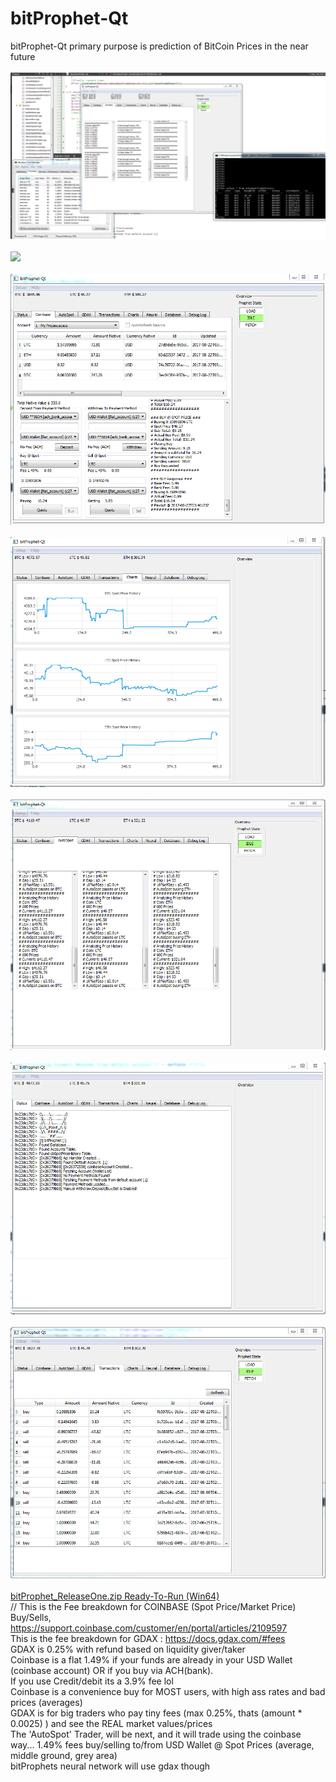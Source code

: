 # bitProphet-Qt
bitProphet-Qt primary purpose is prediction of BitCoin Prices in the near future</br>
</br>
<img src="https://raw.githubusercontent.com/Mrc0de/bitProphet-Qt/master/bitProphet-Usage-Screen1.png"></br>
</br>
<img src="https://github.com/Mrc0de/bitProphet-Qt_badAlpha/blob/master/bitProphet-Qt_Screen1.png"></br>
</br>
<img src="https://raw.githubusercontent.com/Mrc0de/bitProphet-Qt/master/bitProphet-Coinbase-Screen.png"></br>
</br>
<img src="https://raw.githubusercontent.com/Mrc0de/bitProphet-Qt/master/bitProphet-Charts-Screen.png"></br>
</br>
<img src="https://raw.githubusercontent.com/Mrc0de/bitProphet-Qt/master/bitProphet-AutoSpot-Screen.png"></br>
</br>
<img src="https://raw.githubusercontent.com/Mrc0de/bitProphet-Qt/master/bitProphet-NewStatus-Screen.png"></br>
</br>
<img src="https://raw.githubusercontent.com/Mrc0de/bitProphet-Qt/master/bitProphet-Transactions-Screen.png"></br>
</br>
<a href="https://raw.githubusercontent.com/Mrc0de/bitProphet-Qt/master/bitProphet_ReleaseOne.zip">bitProphet_ReleaseOne.zip Ready-To-Run (Win64)</a></br>
//
This is the Fee breakdown for COINBASE (Spot Price/Market Price)  Buy/Sells, https://support.coinbase.com/customer/en/portal/articles/2109597
</br> This is the fee breakdown for GDAX : https://docs.gdax.com/#fees
</br> GDAX is 0.25% with refund based on liquidity giver/taker
</br> Coinbase is a flat 1.49% if your funds are already in your USD Wallet (coinbase account) OR if you buy via ACH(bank).
</br> If you use Credit/debit its a 3.9% fee lol
</br> Coinbase is a convenience buy for MOST users, with high ass rates and bad prices (averages)
</br> GDAX is for big traders who pay tiny fees (max 0.25%, thats (amount * 0.0025) ) and see the REAL market values/prices
</br> The 'AutoSpot' Trader, will be next, and it will trade using the coinbase way... 1.49% fees buy/selling to/from USD Wallet @ Spot Prices (average, middle ground, grey area)
</br> bitProphets neural network will use gdax though
